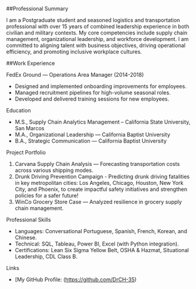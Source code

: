 ##Professional Summary

I am a Postgraduate student and seasoned logistics and transportation professional with over 15 years of combined leadership experience in both civilian and military contexts. My core competencies include supply chain management, organizational leadership, and workforce development. I am committed to aligning talent with business objectives, driving operational efficiency, and promoting inclusive workplace cultures.

##Work Experience

FedEx Ground — Operations Area Manager (2014-2018)
- Designed and implemented onboarding improvements for employees.  
- Managed recruitment pipelines for high-volume seasonal roles.  
- Developed and delivered training sessions for new employees.  

Education
- M.S., Supply Chain Analytics Management – California State University, San Marcos
- M.A., Organizational Leadership — California Baptist University  
- B.A., Strategic Communication — California Baptist University  

Project Portfolio
1. Carvana Supply Chain Analysis — Forecasting transportation costs across various shipping modes.
2. Drunk Driving Prevention Campaign - Predicting drunk driving fatalities in key metropolitan cities: Los Angeles, Chicago, Houston, New York City, and Phoenix, to create impactful safety initiatives and strengthen policies for a safer future!
3. WinCo Grocery Store Case — Analyzed resilience in grocery supply chain management.  

Professional Skills
- Languages: Conversational Portuguese, Spanish, French, Korean, and Chinese.  
- Technical: SQL, Tableau, Power BI, Excel (with Python integration).  
- Certifications: Lean Six Sigma Yellow Belt, OSHA & Hazmat, Situational Leadership, CDL Class B.  

Links
- [My GitHub Profile: (https://github.com/DrCH-35) 
